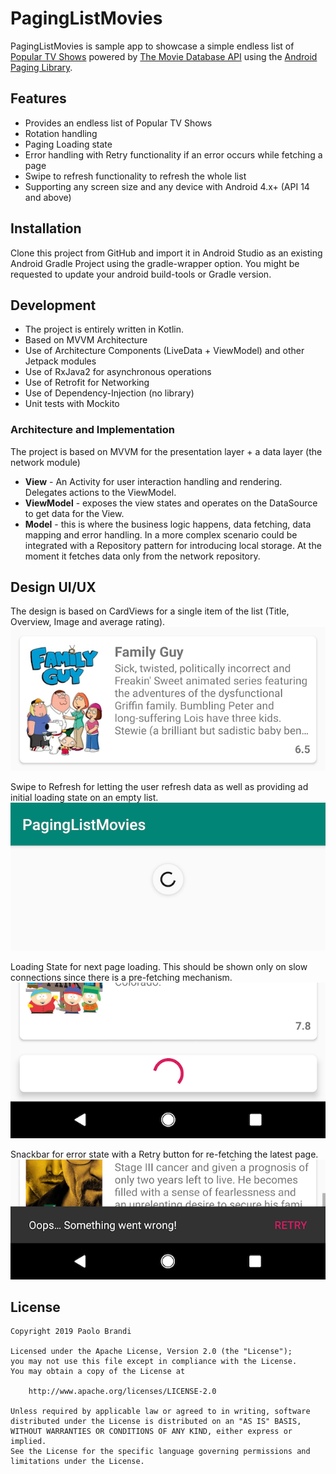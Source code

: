 # PagingListMovies
PagingListMovies is sample app to showcase a simple endless list of [Popular TV Shows](https://developers.themoviedb.org/3/tv/get-popular-tv-shows) powered by [The Movie Database API](https://developers.themoviedb.org) using the [Android Paging Library](https://developer.android.com/topic/libraries/architecture/paging).

## Features
* Provides an endless list of Popular TV Shows
* Rotation handling
* Paging Loading state 
* Error handling with Retry functionality if an error occurs while fetching a page
* Swipe to refresh functionality to refresh the whole list
* Supporting any screen size and any device with Android 4.x+ (API 14 and above)

## Installation
Clone this project from GitHub and import it in Android Studio as an existing Android Gradle Project using the gradle-wrapper option. You might be requested to update your android build-tools or Gradle version.

## Development
* The project is entirely written in Kotlin.
* Based on MVVM Architecture
* Use of Architecture Components (LiveData + ViewModel) and other Jetpack modules
* Use of RxJava2 for asynchronous operations
* Use of Retrofit for Networking
* Use of Dependency-Injection (no library)
* Unit tests with Mockito

### Architecture and Implementation
The project is based on MVVM for the presentation layer + a data layer (the network module)
* **View** - An Activity for user interaction handling and rendering. Delegates actions to the ViewModel.
*  **ViewModel** - exposes the view states and operates on the DataSource to get data for the View.
*  **Model** - this is where the business logic happens, data fetching, data mapping and error handling. In a more complex scenario could be integrated with a Repository pattern for introducing local storage. At the moment it fetches data only from the network repository.

## Design UI/UX
The design is based on CardViews for a single item of the list (Title, Overview, Image and average rating).
![CardView](/screenshot/card.png)

Swipe to Refresh for letting the user refresh data as well as providing ad initial loading state on an empty list.
![Swipe to Refresh](/screenshot/swipe_to_refresh.png)

Loading State for next page loading. This should be shown only on slow connections since there is a pre-fetching mechanism.
![Loading](/screenshot/loading.png)

Snackbar for error state with a Retry button for re-fetching the latest page.
![Snackbar](/screenshot/snackbar.png)

## License
```
Copyright 2019 Paolo Brandi

Licensed under the Apache License, Version 2.0 (the "License");
you may not use this file except in compliance with the License.
You may obtain a copy of the License at

    http://www.apache.org/licenses/LICENSE-2.0

Unless required by applicable law or agreed to in writing, software
distributed under the License is distributed on an "AS IS" BASIS,
WITHOUT WARRANTIES OR CONDITIONS OF ANY KIND, either express or implied.
See the License for the specific language governing permissions and
limitations under the License.
```